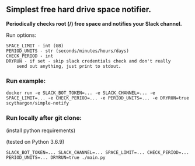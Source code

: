 ## Simplest free hard drive space notifier.

**Periodically checks root (/) free space and notifies your Slack channel.**

Run options:

```
SPACE_LIMIT - int (GB)
PERIOD_UNITS - str (seconds/minutes/hours/days)
CHECK_PERIOD - int
DRYRUN - if set - skip slack credentials check and don't really
    send out anything, just print to stdout.
```

### Run example:

`docker run -e SLACK_BOT_TOKEN=... -e SLACK_CHANNEL=... -e SPACE_LIMIT=... -e CHECK_PERIOD=... -e PERIOD_UNITS=... -e DRYRUN=true scythargon/simple-notify`

### Run locally after git clone:
(install python requirements)

(tested on Python 3.6.9)

`SLACK_BOT_TOKEN=... SLACK_CHANNEL=... SPACE_LIMIT=... CHECK_PERIOD=... PERIOD_UNITS=... DRYRUN=true ./main.py`

